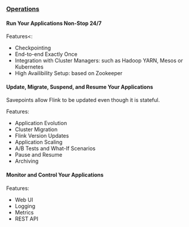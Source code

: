 ### [Operations](https://flink.apache.org/flink-operations.html)

#### Run Your Applications Non-Stop 24/7

Features<:
* Checkpointing
* End-to-end Exactly Once
* Integration with Cluster Managers: such as Hadoop YARN, Mesos or Kubernetes
* High Availibility Setup: based on Zookeeper

#### Update, Migrate, Suspend, and Resume Your Applications

Savepoints allow Flink to be updated even though it is stateful.  

Features:
* Application Evolution
* Cluster Migration
* Flink Version Updates
* Application Scaling
* A/B Tests and What-If Scenarios
* Pause and Resume
* Archiving

#### Monitor and Control Your Applications

Features:
* Web UI
* Logging
* Metrics
* REST API
